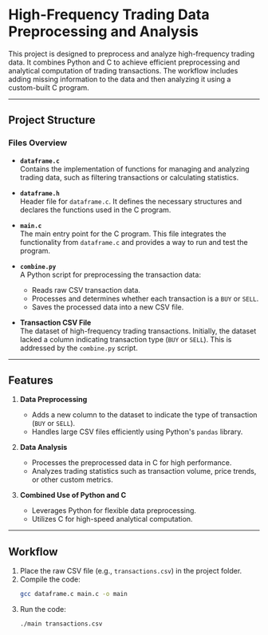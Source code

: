# High-Frequency Trading Data Preprocessing and Analysis

This project is designed to preprocess and analyze high-frequency trading data. It combines Python and C to achieve efficient preprocessing and analytical computation of trading transactions. The workflow includes adding missing information to the data and then analyzing it using a custom-built C program.

---

## Project Structure

### Files Overview

- **`dataframe.c`**  
  Contains the implementation of functions for managing and analyzing trading data, such as filtering transactions or calculating statistics.

- **`dataframe.h`**  
  Header file for `dataframe.c`. It defines the necessary structures and declares the functions used in the C program.

- **`main.c`**  
  The main entry point for the C program. This file integrates the functionality from `dataframe.c` and provides a way to run and test the program.

- **`combine.py`**  
  A Python script for preprocessing the transaction data:
  - Reads raw CSV transaction data.
  - Processes and determines whether each transaction is a `BUY` or `SELL`.
  - Saves the processed data into a new CSV file.

- **Transaction CSV File**  
  The dataset of high-frequency trading transactions. Initially, the dataset lacked a column indicating transaction type (`BUY` or `SELL`). This is addressed by the `combine.py` script.

---

## Features

1. **Data Preprocessing**  
   - Adds a new column to the dataset to indicate the type of transaction (`BUY` or `SELL`).
   - Handles large CSV files efficiently using Python's `pandas` library.

2. **Data Analysis**  
   - Processes the preprocessed data in C for high performance.
   - Analyzes trading statistics such as transaction volume, price trends, or other custom metrics.

3. **Combined Use of Python and C**  
   - Leverages Python for flexible data preprocessing.
   - Utilizes C for high-speed analytical computation.

---

## Workflow

1. Place the raw CSV file (e.g., `transactions.csv`) in the project folder.
2. Compile the code:
   ```bash
   gcc dataframe.c main.c -o main
   ```
3. Run the code:
    ```bash
    ./main transactions.csv
    ```